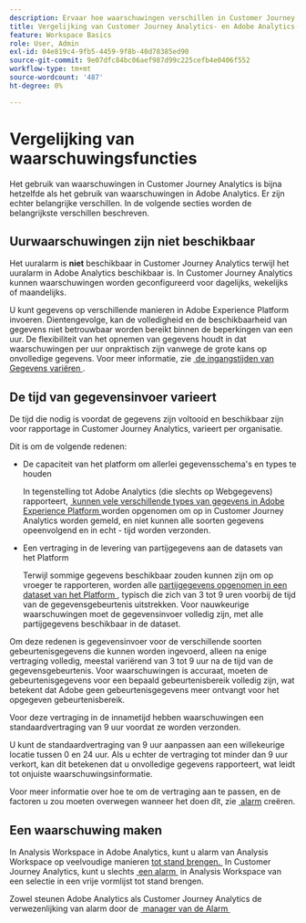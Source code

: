 ```yaml
---
description: Ervaar hoe waarschuwingen verschillen in Customer Journey Analytics met Adobe Analytics
title: Vergelijking van Customer Journey Analytics- en Adobe Analytics-functies voor waarschuwingen
feature: Workspace Basics
role: User, Admin
exl-id: 04e819c4-9fb5-4459-9f8b-40d78385ed90
source-git-commit: 9e07dfc84bc06aef987d99c225cefb4e0406f552
workflow-type: tm+mt
source-wordcount: '487'
ht-degree: 0%

---
```


# Vergelijking van waarschuwingsfuncties

Het gebruik van waarschuwingen in Customer Journey Analytics is bijna hetzelfde als het gebruik van waarschuwingen in Adobe Analytics. Er zijn echter belangrijke verschillen. In de volgende secties worden de belangrijkste verschillen beschreven.

## Uurwaarschuwingen zijn niet beschikbaar

Het uuralarm is **niet** beschikbaar in Customer Journey Analytics terwijl het uuralarm in Adobe Analytics beschikbaar is. In Customer Journey Analytics kunnen waarschuwingen worden geconfigureerd voor dagelijks, wekelijks of maandelijks.

U kunt gegevens op verschillende manieren in Adobe Experience Platform invoeren. Dientengevolge, kan de volledigheid en de beschikbaarheid van gegevens niet betrouwbaar worden bereikt binnen de beperkingen van een uur.  De flexibiliteit van het opnemen van gegevens houdt in dat waarschuwingen per uur onpraktisch zijn vanwege de grote kans op onvolledige gegevens. Voor meer informatie, zie [&#x200B; de ingangstijden van Gegevens variëren &#x200B;](#data-ingestion-times-vary-in-customer-journey-analytics).

## De tijd van gegevensinvoer varieert

De tijd die nodig is voordat de gegevens zijn voltooid en beschikbaar zijn voor rapportage in Customer Journey Analytics, varieert per organisatie.

Dit is om de volgende redenen:

* De capaciteit van het platform om allerlei gegevensschema&#39;s en types te houden

  In tegenstelling tot Adobe Analytics (die slechts op Webgegevens) rapporteert, [&#x200B; kunnen vele verschillende types van gegevens in Adobe Experience Platform &#x200B;](/help/data-ingestion/data-ingestion.md) worden opgenomen om op in Customer Journey Analytics worden gemeld, en niet kunnen alle soorten gegevens opeenvolgend en in echt - tijd worden verzonden.

* Een vertraging in de levering van partijgegevens aan de datasets van het Platform

  Terwijl sommige gegevens beschikbaar zouden kunnen zijn om op vroeger te rapporteren, worden alle [&#x200B; partijgegevens opgenomen in een dataset van het Platform &#x200B;](/help/data-ingestion/data-ingestion.md#ingest-and-use-batch-data.), typisch die zich van 3 tot 9 uren voorbij de tijd van de gegevensgebeurtenis uitstrekken. Voor nauwkeurige waarschuwingen moet de gegevensinvoer volledig zijn, met alle partijgegevens beschikbaar in de dataset. <!--3 to 9 hours is a sweet spot, what we are suggesting.  -->

Om deze redenen is gegevensinvoer voor de verschillende soorten gebeurtenisgegevens die kunnen worden ingevoerd, alleen na enige vertraging volledig, meestal variërend van 3 tot 9 uur na de tijd van de gegevensgebeurtenis. Voor waarschuwingen is accuraat, moeten de gebeurtenisgegevens voor een bepaald gebeurtenisbereik volledig zijn, wat betekent dat Adobe geen gebeurtenisgegevens meer ontvangt voor het opgegeven gebeurtenisbereik.

Voor deze vertraging in de innametijd hebben waarschuwingen een standaardvertraging van 9 uur voordat ze worden verzonden.

U kunt de standaardvertraging van 9 uur aanpassen aan een willekeurige locatie tussen 0 en 24 uur. Als u echter de vertraging tot minder dan 9 uur verkort, kan dit betekenen dat u onvolledige gegevens rapporteert, wat leidt tot onjuiste waarschuwingsinformatie.

Voor meer informatie over hoe te om de vertraging aan te passen, en de factoren u zou moeten overwegen wanneer het doen dit, zie [&#x200B; alarm &#x200B;](/help/components/c-intelligent-alerts/alert-builder.md) creëren.

<!-- Starting with "However," the rest of this information should probably go into the actual documentation where we document the option to adjust the delay. -->

## Een waarschuwing maken

In Analysis Workspace in Adobe Analytics, kunt u alarm van Analysis Workspace op veelvoudige manieren [&#x200B; tot stand brengen. &#x200B;](https://experienceleague.adobe.com/nl/docs/analytics/components/alerts/alert-builder) In Customer Journey Analytics, kunt u slechts [&#x200B; een alarm &#x200B;](alert-builder.md) in Analysis Workspace van een selectie in een vrije vormlijst tot stand brengen.

Zowel steunen Adobe Analytics als Customer Journey Analytics de verwezenlijking van alarm door de [&#x200B; manager van de Alarm &#x200B;](alert-manager.md)
